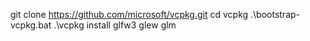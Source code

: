 git clone https://github.com/microsoft/vcpkg.git
cd vcpkg
.\bootstrap-vcpkg.bat
.\vcpkg install glfw3 glew glm

